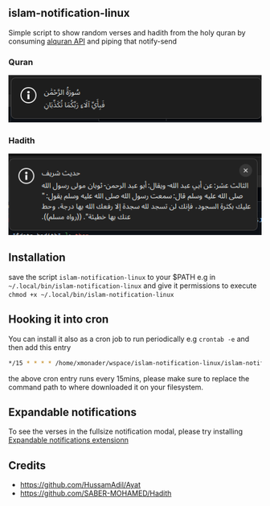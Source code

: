 ## islam-notification-linux

Simple script to show random verses and hadith from the holy quran by consuming [alquran API](https://alquran.cloud/api) and piping that notify-send


### Quran
![quran notification](./img/notification_quran.png)


### Hadith
![hadith notification](./img/notification_hadith.png)



<!-- ### Notifications List
![notifications](./img/notifications.png) -->


## Installation

save the script `islam-notification-linux` to your $PATH e.g in `~/.local/bin/islam-notification-linux` and give it permissions to execute `chmod +x ~/.local/bin/islam-notification-linux`

## Hooking it into cron

You can install it also as a cron job to run periodically e.g `crontab -e` and then add this entry

```bash
*/15 * * * * /home/xmonader/wspace/islam-notification-linux/islam-notification-linux
```

the above cron entry runs every 15mins, please make sure to replace the command path to where downloaded it on your filesystem.

## Expandable notifications

To see the verses in the fullsize notification modal, please try installing [Expandable notifications extensionn](https://extensions.gnome.org/extension/4463/expandable-notifications/)

## Credits

- <https://github.com/HussamAdil/Ayat>
- <https://github.com/SABER-MOHAMED/Hadith>

